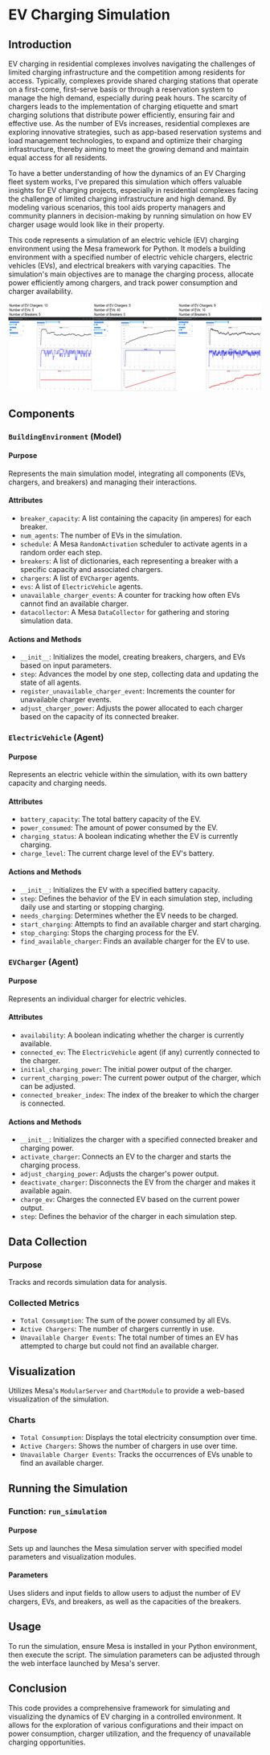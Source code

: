 # EV Charging Simulation

## Introduction
EV charging in residential complexes involves navigating the challenges of limited charging infrastructure and the competition among residents for access. Typically, complexes provide shared charging stations that operate on a first-come, first-serve basis or through a reservation system to manage the high demand, especially during peak hours. The scarcity of chargers leads to the implementation of charging etiquette and smart charging solutions that distribute power efficiently, ensuring fair and effective use. As the number of EVs increases, residential complexes are exploring innovative strategies, such as app-based reservation systems and load management technologies, to expand and optimize their charging infrastructure, thereby aiming to meet the growing demand and maintain equal access for all residents.

To have a better understanding of how the dynamics of an EV Charging fleet system works, I've prepared this simulation which offers valuable insights for EV charging projects, especially in residential complexes facing the challenge of limited charging infrastructure and high demand. By modeling various scenarios, this tool aids property managers and community planners in decision-making by running simulation on how EV charger usage would look like in their property.

This code represents a simulation of an electric vehicle (EV) charging environment using the Mesa framework for Python. It models a building environment with a specified number of electric vehicle chargers, electric vehicles (EVs), and electrical breakers with varying capacities. The simulation's main objectives are to manage the charging process, allocate power efficiently among chargers, and track power consumption and charger availability.

![Charts](/chart/figure.png "Example Charts")


## Components

### `BuildingEnvironment` (Model)

#### Purpose
Represents the main simulation model, integrating all components (EVs, chargers, and breakers) and managing their interactions.

#### Attributes
- `breaker_capacity`: A list containing the capacity (in amperes) for each breaker.
- `num_agents`: The number of EVs in the simulation.
- `schedule`: A Mesa `RandomActivation` scheduler to activate agents in a random order each step.
- `breakers`: A list of dictionaries, each representing a breaker with a specific capacity and associated chargers.
- `chargers`: A list of `EVCharger` agents.
- `evs`: A list of `ElectricVehicle` agents.
- `unavailable_charger_events`: A counter for tracking how often EVs cannot find an available charger.
- `datacollector`: A Mesa `DataCollector` for gathering and storing simulation data.

#### Actions and Methods
- `__init__`: Initializes the model, creating breakers, chargers, and EVs based on input parameters.
- `step`: Advances the model by one step, collecting data and updating the state of all agents.
- `register_unavailable_charger_event`: Increments the counter for unavailable charger events.
- `adjust_charger_power`: Adjusts the power allocated to each charger based on the capacity of its connected breaker.

### `ElectricVehicle` (Agent)

#### Purpose
Represents an electric vehicle within the simulation, with its own battery capacity and charging needs.

#### Attributes
- `battery_capacity`: The total battery capacity of the EV.
- `power_consumed`: The amount of power consumed by the EV.
- `charging_status`: A boolean indicating whether the EV is currently charging.
- `charge_level`: The current charge level of the EV's battery.

#### Actions and Methods
- `__init__`: Initializes the EV with a specified battery capacity.
- `step`: Defines the behavior of the EV in each simulation step, including daily use and starting or stopping charging.
- `needs_charging`: Determines whether the EV needs to be charged.
- `start_charging`: Attempts to find an available charger and start charging.
- `stop_charging`: Stops the charging process for the EV.
- `find_available_charger`: Finds an available charger for the EV to use.

### `EVCharger` (Agent)

#### Purpose
Represents an individual charger for electric vehicles.

#### Attributes
- `availability`: A boolean indicating whether the charger is currently available.
- `connected_ev`: The `ElectricVehicle` agent (if any) currently connected to the charger.
- `initial_charging_power`: The initial power output of the charger.
- `current_charging_power`: The current power output of the charger, which can be adjusted.
- `connected_breaker_index`: The index of the breaker to which the charger is connected.

#### Actions and Methods
- `__init__`: Initializes the charger with a specified connected breaker and charging power.
- `activate_charger`: Connects an EV to the charger and starts the charging process.
- `adjust_charging_power`: Adjusts the charger's power output.
- `deactivate_charger`: Disconnects the EV from the charger and makes it available again.
- `charge_ev`: Charges the connected EV based on the current power output.
- `step`: Defines the behavior of the charger in each simulation step.

## Data Collection

### Purpose
Tracks and records simulation data for analysis.

### Collected Metrics
- `Total Consumption`: The sum of the power consumed by all EVs.
- `Active Chargers`: The number of chargers currently in use.
- `Unavailable Charger Events`: The total number of times an EV has attempted to charge but could not find an available charger.

## Visualization

Utilizes Mesa's `ModularServer` and `ChartModule` to provide a web-based visualization of the simulation.

### Charts
- `Total Consumption`: Displays the total electricity consumption over time.
- `Active Chargers`: Shows the number of chargers in use over time.
- `Unavailable Charger Events`: Tracks the occurrences of EVs unable to find an available charger.

## Running the Simulation

### Function: `run_simulation`

#### Purpose
Sets up and launches the Mesa simulation server with specified model parameters and visualization modules.

#### Parameters
Uses sliders and input fields to allow users to adjust the number of EV chargers, EVs, and breakers, as well as the capacities of the breakers.

## Usage

To run the simulation, ensure Mesa is installed in your Python environment, then execute the script. The simulation parameters can be adjusted through the web interface launched by Mesa's server.

## Conclusion

This code provides a comprehensive framework for simulating and visualizing the dynamics of EV charging in a controlled environment. It allows for the exploration of various configurations and their impact on power consumption, charger utilization, and the frequency of unavailable charging opportunities.
